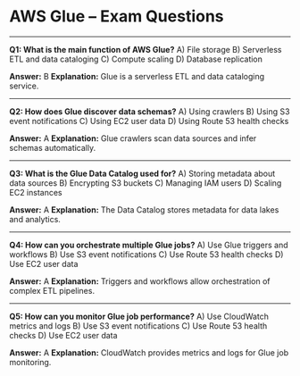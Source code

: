 # AWS Glue – Exam Questions

---
**Q1: What is the main function of AWS Glue?**
A) File storage
B) Serverless ETL and data cataloging
C) Compute scaling
D) Database replication

**Answer:** B
**Explanation:** Glue is a serverless ETL and data cataloging service.

---
**Q2: How does Glue discover data schemas?**
A) Using crawlers
B) Using S3 event notifications
C) Using EC2 user data
D) Using Route 53 health checks

**Answer:** A
**Explanation:** Glue crawlers scan data sources and infer schemas automatically.

---
**Q3: What is the Glue Data Catalog used for?**
A) Storing metadata about data sources
B) Encrypting S3 buckets
C) Managing IAM users
D) Scaling EC2 instances

**Answer:** A
**Explanation:** The Data Catalog stores metadata for data lakes and analytics.

---
**Q4: How can you orchestrate multiple Glue jobs?**
A) Use Glue triggers and workflows
B) Use S3 event notifications
C) Use Route 53 health checks
D) Use EC2 user data

**Answer:** A
**Explanation:** Triggers and workflows allow orchestration of complex ETL pipelines.

---
**Q5: How can you monitor Glue job performance?**
A) Use CloudWatch metrics and logs
B) Use S3 event notifications
C) Use Route 53 health checks
D) Use EC2 user data

**Answer:** A
**Explanation:** CloudWatch provides metrics and logs for Glue job monitoring.
